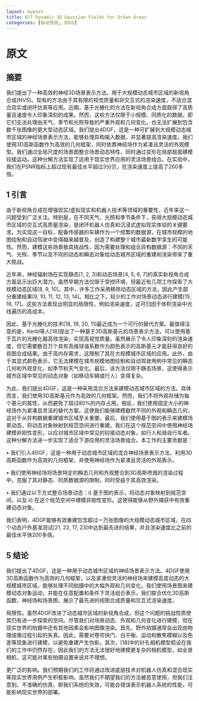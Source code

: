 ```yaml
---
layout: mypost
title: 077 Dynamic 3D Gaussian Fields for Urban Areas
categories: [自动驾驶, 3DGS]
---
```



# 原文

## 摘要

我们提出了一种高效的神经3D场景表示方法，用于大规模动态城市区域的新视角合成(NVS)。现有的方法由于其有限的视觉质量和非交互式的渲染速度，不适合混合现实或闭环仿真等应用。近期，基于光栅化的方法在新视角合成方面取得了高质量且速度令人印象深刻的成果。然而，这些方法仅限于小规模、同质化的数据，即它们无法处理由天气、季节和光照导致的严重外观和几何变化，也无法扩展到包含数千张图像的更大型动态区域。我们提出4DGF，这是一种可扩展到大规模动态城市区域的神经场景表示方法，能够处理异构输入数据，并显著提高渲染速度。我们使用3D高斯函数作为高效的几何框架，同时依靠神经场作为紧凑且灵活的外观模型。我们通过全局尺度的场景图整合场景动态特性，同时通过变形在局部层面建模铰接运动。这种分解方法实现了适用于现实世界应用的灵活场景组合。在实验中，我们在PSNR指标上超过现有最佳水平超过3分贝，在渲染速度上提高了200多倍。



## 1 引言

由于新视角合成在增强现实/虚拟现实和机器人技术等领域的重要性，近年来这一问题受到广泛关注。特别是，在不同天气、光照和季节条件下，获得大规模动态城市区域的交互式高质量渲染，是闭环机器人仿真和沉浸式虚拟现实体验的关键要求。为实现这一目标，配备传感器的车辆作为一个频繁的数据源，在城市规模的地图绘制和自动驾驶中变得越来越普及，创造了构建整个城市最新数字孪生的可能性。然而，建模这些场景极具挑战性，因为需要处理和组合异构数据源：不同的天气、光照、季节以及不同的动态和瞬态对象给动态城市区域的重建和渲染带来了重大挑战。

近年来，神经辐射场在实现静态[1, 2, 3]和动态场景[4, 5, 6, 7]的真实新视角合成方面显示出巨大潜力。虽然早期方法仅限于受控环境，但最近有几项工作探索了大规模动态区域[8, 9, 10]。其中，许多工作采用移除动态区域的方法，因此产生部分重建结果[9, 10, 11, 12, 13, 14]。相比之下，较少的工作对场景动态进行建模[15, 16, 17]。这些方法表现出明显的局限性，例如渲染速度，这可归因于体积渲染中光线遍历的高成本。

因此，基于光栅化的技术[18, 19, 20, 11]最近成为一个可行的替代方案。最值得注意的是，Kerbl等人[18]提出了一种基于3D高斯基元的场景表示方法，可以使用基于瓦片的光栅化器高效渲染，实现高视觉质量。虽然展示了令人印象深刻的渲染速度，但它需要数百万个具有高维球谐系数作为颜色表示的高斯基元才能获得良好的视图合成结果。由于高内存需求，这限制了其在大规模城市区域的应用。此外，由于其显式颜色表示，它无法建模在城市规模地图绘制和自动驾驶用例中常见的瞬态几何和外观变化，如季节和天气变化。最后，该方法仅限于静态场景，这使得表示城市区域中常见的动态对象（如移动车辆或行人）变得复杂。

为此，我们提出4DGF，这是一种采用混合方法来建模动态城市区域的方法。具体而言，我们使用3D高斯基元作为高效的几何框架。然而，我们不将外观存储为每个基元的属性，从而避免了超过80%的内存占用。相反，我们使用固定大小的神经场作为紧凑且灵活的替代方案。这使我们能够建模截然不同的外观和瞬态几何，这对于从异构数据重建城市区域至关重要。最后，我们使用基于图的表示来建模场景动态，将动态对象映射到规范空间进行重建。我们在这个规范空间中使用神经场建模非刚性变形，以应对城市区域中常见的铰接动态对象，如行人和骑自行车者。这种分解方法进一步实现了适合下游应用的灵活场景组合。本工作的主要贡献是：

• 我们引入4DGF，这是一种用于动态城市区域的混合神经场景表示方法，利用3D高斯函数作为高效的几何框架，并使用神经场作为紧凑且灵活的外观表示。

• 我们使用神经场将场景特定的瞬态几何和外观整合到3D高斯喷溅的渲染过程中，克服了其对静态、同质数据源的限制，同时受益于其高效渲染。

• 我们通过以下方式整合场景动态：i) 基于图的表示，将动态对象映射到规范空间，以及 ii) 在这个规范空间中建模非刚性变形。这使得能够从野外捕获中有效重建动态对象。

我们表明，4DGF能够有效重建包含超过一万张图像的大规模动态城市区域，在四个动态户外基准测试[21, 22, 17, 23]中达到最先进的结果，并且渲染速度比之前的最佳水平快200多倍。




## 5 结论

我们提出了4DGF，这是一种用于动态城市区域的神经场景表示方法。4DGF使用3D高斯函数作为高效的几何框架，以及紧凑但灵活的神经场来建模高度动态的大规模城市区域，能够处理不同拍摄中的大幅外观和几何变化。我们使用场景图来建模动态对象运动，并能在任意配置和条件下灵活组合表示。我们联合优化3D高斯函数、神经场和场景图，展示了最先进的视图合成质量和交互式渲染速度。

局限性。虽然4DGF改进了动态城市区域的新视角合成，但这个问题的挑战性质使其仍有进一步探索的空间。尽管我们对场景动态、外观和几何变化进行建模，但在现实世界的拍摄中还有其他因素会影响图像渲染。首先，野外拍摄通常会出现由物理成像过程引起的失真。因此，需要对卷帘快门、白平衡、运动和散焦模糊以及色差等现象进行建模，以避免重建产生伪影。其次，[18]中的针孔相机模型假设在我们的工作中仍然存在，因此我们的方法无法很好地建模更复杂的相机模型，如全景相机，这可能对某些拍摄设置来说并不理想。

更广泛的影响。我们预期我们的工作将通过改进底层技术对机器人仿真和混合现实等现实世界用例产生积极影响。虽然我们不期望我们的方法被恶意使用，但我们注意到，不准确的仿真，即我们系统的失效，可能会错误表示机器人系统的性能，可能影响现实世界的部署。
